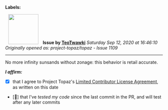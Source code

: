 **Labels:**



<a href="https://github.com/TeoTwawki"><img src="https://avatars0.githubusercontent.com/u/6871475?v=4" width="96" height="96" hspace="10"></img></a> **Issue by [TeoTwawki](https://github.com/TeoTwawki)**
_Saturday Sep 12, 2020 at 16:46:10_
_Originally opened as: project-topaz/topaz - Issue 1109_

----

No more infinity sunsands without zonage: this behavior is retail accurate.

<!-- place 'x' mark between square [] brackets to affirm: -->
**_I affirm:_**
- [x] that I agree to Project Topaz's [Limited Contributor License Agreement](http://project-topaz.com/blob/release/CONTRIBUTOR_AGREEMENT.md), as written on this date
- [:thinking:] that I've _tested my code_ since the last commit in the PR, and will test after any later commits


